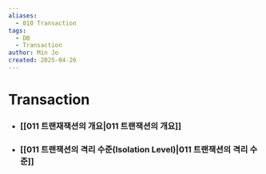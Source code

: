 ```yaml
---
aliases:
  - 010 Transaction
tags:
  - DB
  - Transaction
author: Min Jo
created: 2025-04-26
---
```


# Transaction 
- ### [[011 트랜재잭션의 개요|011 트랜잭션의 개요]]
- ### [[011 트랜잭션의 격리 수준(Isolation Level)|011 트랜잭션의 격리 수준]]
